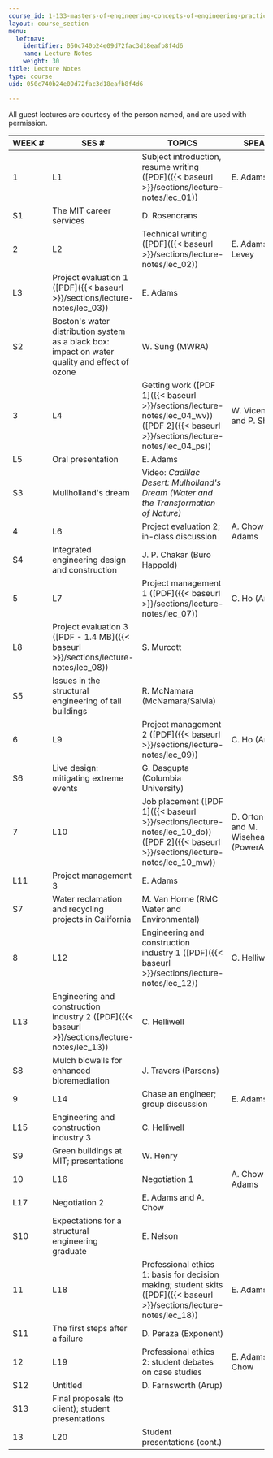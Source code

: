 ```yaml
---
course_id: 1-133-masters-of-engineering-concepts-of-engineering-practice-fall-2007
layout: course_section
menu:
  leftnav:
    identifier: 050c740b24e09d72fac3d18eafb8f4d6
    name: Lecture Notes
    weight: 30
title: Lecture Notes
type: course
uid: 050c740b24e09d72fac3d18eafb8f4d6

---
```


All guest lectures are courtesy of the person named, and are used with permission.

| WEEK # | SES # | TOPICS | SPEAKERS |
| --- | --- | --- | --- |
| 1 | L1 | Subject introduction, resume writing ([PDF]({{< baseurl >}}/sections/lecture-notes/lec_01)) | E. Adams |
| S1 | The MIT career services | D. Rosencrans |
| 2 | L2 | Technical writing ([PDF]({{< baseurl >}}/sections/lecture-notes/lec_02)) | E. Adams and D. Levey |
| L3 | Project evaluation 1 ([PDF]({{< baseurl >}}/sections/lecture-notes/lec_03)) | E. Adams |
| S2 | Boston's water distribution system as a black box: impact on water quality and effect of ozone | W. Sung (MWRA) |
| 3 | L4 | Getting work ([PDF 1]({{< baseurl >}}/sections/lecture-notes/lec_04_wv)) ([PDF 2]({{< baseurl >}}/sections/lecture-notes/lec_04_ps)) | W. Vicens (CDM) and P. Shanahan |
| L5 | Oral presentation | E. Adams |
| S3 | Mullholland's dream | Video: _Cadillac Desert: Mulholland's Dream (Water and the Transformation of Nature)_ |
| 4 | L6 | Project evaluation 2; in-class discussion | A. Chow and E. Adams |
| S4 | Integrated engineering design and construction | J. P. Chakar (Buro Happold) |
| 5 | L7 | Project management 1 ([PDF]({{< baseurl >}}/sections/lecture-notes/lec_07)) | C. Ho (Arup) |
| L8 | Project evaluation 3 ([PDF - 1.4 MB]({{< baseurl >}}/sections/lecture-notes/lec_08)) | S. Murcott |
| S5 | Issues in the structural engineering of tall buildings | R. McNamara (McNamara/Salvia) |
| 6 | L9 | Project management 2 ([PDF]({{< baseurl >}}/sections/lecture-notes/lec_09)) | C. Ho (Arup) |
| S6 | Live design: mitigating extreme events | G. Dasgupta (Columbia University) |
| 7 | L10 | Job placement ([PDF 1]({{< baseurl >}}/sections/lecture-notes/lec_10_do)) ([PDF 2]({{< baseurl >}}/sections/lecture-notes/lec_10_mw)) | D. Orton (VHB) and M. Wiseheart (PowerAdvocate) |
| L11 | Project management 3 | E. Adams |
| S7 | Water reclamation and recycling projects in California | M. Van Horne (RMC Water and Environmental) |
| 8 | L12 | Engineering and construction industry 1 ([PDF]({{< baseurl >}}/sections/lecture-notes/lec_12)) | C. Helliwell |
| L13 | Engineering and construction industry 2 ([PDF]({{< baseurl >}}/sections/lecture-notes/lec_13)) | C. Helliwell |
| S8 | Mulch biowalls for enhanced bioremediation | J. Travers (Parsons) |
| 9 | L14 | Chase an engineer; group discussion | E. Adams |
| L15 | Engineering and construction industry 3 | C. Helliwell |
| S9 | Green buildings at MIT; presentations | W. Henry |
| 10 | L16 | Negotiation 1 | A. Chow and E. Adams |
| L17 | Negotiation 2 | E. Adams and A. Chow |
| S10 | Expectations for a structural engineering graduate | E. Nelson |
| 11 | L18 | Professional ethics 1: basis for decision making; student skits ([PDF]({{< baseurl >}}/sections/lecture-notes/lec_18)) | E. Adams |
| S11 | The first steps after a failure | D. Peraza (Exponent) |
| 12 | L19 | Professional ethics 2: student debates on case studies | E. Adams and A. Chow |
| S12 | Untitled | D. Farnsworth (Arup) |
| S13 | Final proposals (to client); student presentations | &nbsp; |
| 13 | L20 | Student presentations (cont.) |